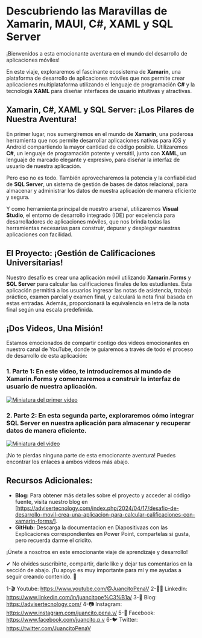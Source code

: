 # Descubriendo las Maravillas de Xamarin, MAUI, C#, XAML y SQL Server

¡Bienvenidos a esta emocionante aventura en el mundo del desarrollo de aplicaciones móviles!

En este viaje, exploraremos el fascinante ecosistema de **Xamarin**, una plataforma de desarrollo de aplicaciones móviles que nos permite crear aplicaciones multiplataforma utilizando el lenguaje de programación **C#** y la tecnología **XAML** para diseñar interfaces de usuario intuitivas y atractivas.

## Xamarin, C#, XAML y SQL Server: ¡Los Pilares de Nuestra Aventura!

En primer lugar, nos sumergiremos en el mundo de **Xamarin**, una poderosa herramienta que nos permite desarrollar aplicaciones nativas para iOS y Android compartiendo la mayor cantidad de código posible. Utilizaremos **C#**, un lenguaje de programación potente y versátil, junto con **XAML**, un lenguaje de marcado elegante y expresivo, para diseñar la interfaz de usuario de nuestra aplicación.

Pero eso no es todo. También aprovecharemos la potencia y la confiabilidad de **SQL Server**, un sistema de gestión de bases de datos relacional, para almacenar y administrar los datos de nuestra aplicación de manera eficiente y segura.

Y como herramienta principal de nuestro arsenal, utilizaremos **Visual Studio**, el entorno de desarrollo integrado (IDE) por excelencia para desarrolladores de aplicaciones móviles, que nos brinda todas las herramientas necesarias para construir, depurar y desplegar nuestras aplicaciones con facilidad.

## El Proyecto: ¡Gestión de Calificaciones Universitarias!

Nuestro desafío es crear una aplicación móvil utilizando **Xamarin.Forms** y **SQL Server** para calcular las calificaciones finales de los estudiantes. Esta aplicación permitirá a los usuarios ingresar las notas de asistencia, trabajo práctico, examen parcial y examen final, y calculará la nota final basada en estas entradas. Además, proporcionará la equivalencia en letra de la nota final según una escala predefinida.

## ¡Dos Videos, Una Misión!

Estamos emocionados de compartir contigo dos videos emocionantes en nuestro canal de YouTube, donde te guiaremos a través de todo el proceso de desarrollo de esta aplicación:

### 1. **Parte 1:** En este video, te introduciremos al mundo de Xamarin.Forms y comenzaremos a construir la interfaz de usuario de nuestra aplicación.

[![Miniatura del primer video](https://img.youtube.com/vi/yRtd37Am_24/maxresdefault.jpg)](https://www.youtube.com/watch?v=yRtd37Am_24)


### 2. **Parte 2:** En esta segunda parte, exploraremos cómo integrar SQL Server en nuestra aplicación para almacenar y recuperar datos de manera eficiente.

[![Miniatura del video](https://img.youtube.com/vi/uUC7ncDlagA/maxresdefault.jpg)](https://www.youtube.com/watch?v=uUC7ncDlagA)

¡No te pierdas ninguna parte de esta emocionante aventura! Puedes encontrar los enlaces a ambos videos más abajo.

## Recursos Adicionales:

- **Blog:** Para obtener más detalles sobre el proyecto y acceder al código fuente, visita nuestro blog en [https://advisertecnology.com/index.php/2024/04/17/desafio-de-desarrollo-movil-crea-una-aplicacion-para-calcular-calificaciones-con-xamarin-forms/].
- **GitHub:** Descarga la documentacion en Diapositivaas con las Explicaciones correspondientes en Power Point, compartelas si gusta, pero recuerda darme el cridito.

¡Únete a nosotros en este emocionante viaje de aprendizaje y desarrollo!

✔  No olvides suscribirte, compartir, darle like y dejar tus comentarios en la sección de abajo. ¡Tu apoyo es muy importante para mí  y me ayudas a seguir creando contenido. 💚

1-🎬 Youtube: https://www.youtube.com/@JuancitoPenaV 
2-👨‍💼 LinkedIn: https://www.linkedin.com/in/juancitope%C3%B1a/
3-📰 Blog: https://advisertecnology.com/
4-📷 Instagram: https://www.instagram.com/juancito.pena.v/
5-📑 Facebook: https://www.facebook.com/juancito.p.v
6-🐦 Twitter: https://twitter.com/JuancitoPenaV
